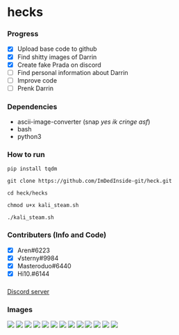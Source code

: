 # hecks

### Progress

- [x] Upload base code to github
- [x] Find shitty images of Darrin
- [x] Create fake Prada on discord 
- [ ] Find personal information about Darrin
- [ ] Improve code
- [ ] Prenk Darrin

### Dependencies

- ascii-image-converter (snap *yes ik cringe asf*)
- bash
- python3

### How to run

```
pip install tqdm
```
```
git clone https://github.com/ImDedInside-git/heck.git
```
```
cd heck/hecks
```
```
chmod u+x kali_steam.sh
```
```
./kali_steam.sh 
```

### Contributers (Info and Code)

- [x] Aren#6223
- [x] √sterny#9984
- [x] Masteroduo#6440
- [x] Hi10.#6144

###

[Discord server](https://discord.gg/fNpnhukuzn)

### Images

![](https://cdn.discordapp.com/attachments/894518604320604180/894518637703073792/unknown.png)
![](https://cdn.discordapp.com/attachments/894518604320604180/894518721522040862/unknown.png)
![](https://cdn.discordapp.com/attachments/894518604320604180/894520482215387186/unknown.png)
![](https://cdn.discordapp.com/attachments/894518604320604180/894521004158746644/unknown.png)
![](https://cdn.discordapp.com/attachments/894518604320604180/894521345348599828/unknown.png)
![](https://cdn.discordapp.com/attachments/894518604320604180/894521903694372914/lodu.png)
![](https://cdn.discordapp.com/attachments/894518604320604180/894522798955974666/unknown.png)
![](https://cdn.discordapp.com/attachments/894518604320604180/894536075761057842/1001112_1386135871612261_989996753_n.jpg)
![](https://cdn.discordapp.com/attachments/894518604320604180/894536078336360479/105347287_3196447487247748_5636579905055166686_n.jpg)
![](https://cdn.discordapp.com/attachments/894518604320604180/894536080190222346/1148887_1386136854945496_1159583480_n.jpg)
![](https://cdn.discordapp.com/attachments/894518604320604180/894536088000012328/12375238_1930777203814789_8799030557937818103_o.jpg)
![](https://cdn.discordapp.com/attachments/894518604320604180/894536090193625168/70297605_2892681054291061_5357013249743126528_n.jpg)
![](https://cdn.discordapp.com/attachments/894518604320604180/894536091389009930/79824150_2997273583831807_2445374402032828416_n.jpg)
